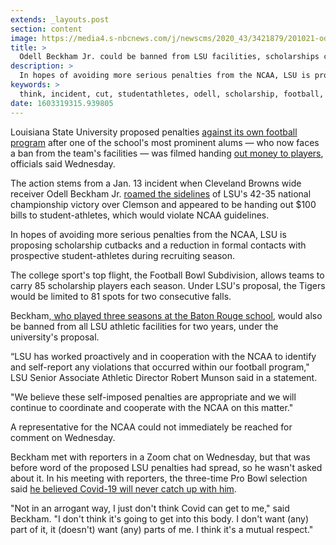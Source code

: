 ```yaml
--- 
extends: _layouts.post 
section: content 
image: https://media4.s-nbcnews.com/j/newscms/2020_43/3421879/201021-odell-beckham-jr-al-1505_8d9ceecf73a399f4410a380171ee05a7.nbcnews-fp-1200-630.jpg 
title: > 
  Odell Beckham Jr. could be banned from LSU facilities, scholarships cut after cash incident 
description: > 
  In hopes of avoiding more serious penalties from the NCAA, LSU is proposing scholarship cutbacks and a reduction in formal contacts with prospective student-athletes during recruiting season.Beckham, who played three seasons at the Baton Rouge school, would also be banned from all LSU athletic facilities for two years, under the university's proposal.Beckham met with reporters in a Zoom chat on Wednesday, but that was before word of the proposed LSU penalties had spread, so he wasn't asked about it."Not in an arrogant way, I just don't think Covid can get to me," said Beckham."I don't think it's going to get into this body. 
keywords: > 
  think, incident, cut, studentathletes, odell, scholarship, football, facilities, cash, reporters, scholarships, penalties, dont, ncaa, banned, lsu, jr, beckham, teams 
date: 1603319315.939805 
--- 
```

<div><p class="endmarkEnabled">Louisiana State University proposed penalties <a href="https://www.brproud.com/news/report-odell-beckham-jr-banned-from-lsu-facilities-for-2-years-after-giving-players-cash-during-national-championship/" target="_blank">against its own football program</a> after one of the school's most prominent alums &#8212; who now faces a ban from the team's facilities &#8212; was filmed handing <a href="https://profootballtalk.nbcsports.com/2020/10/21/lsu-bans-odell-beckham-from-football-facilities-for-two-years/" target="_blank">out money to players</a>, officials said Wednesday.</p><p class="endmarkEnabled">The action stems from a Jan. 13 incident when Cleveland Browns wide receiver Odell Beckham Jr. <a href="https://www.youtube.com/watch?v=x1kv0kP4Yqo" target="_blank">roamed the sidelines</a> of LSU's 42-35 national championship victory over Clemson and appeared to be handing out $100 bills to student-athletes, which would violate NCAA guidelines.</p><p></p><p id="taboolaReadMoreBelow"></p><p class="endmarkEnabled">In hopes of avoiding more serious penalties from the NCAA, LSU is proposing scholarship cutbacks and a reduction in formal contacts with prospective student-athletes during recruiting season.</p><p class="endmarkEnabled">The college sport's top flight, the Football Bowl Subdivision, allows teams to carry 85 scholarship players each season. Under LSU's proposal, the Tigers would be limited to 81 spots for two consecutive falls.</p><p class="endmarkEnabled">Beckham,<a href="https://lsusports.net/sports/football/roster/odell-beckham-jr-/19359" target="_blank"> who played three seasons at the Baton Rouge school</a>, would also be banned from all LSU athletic facilities for two years, under the university's proposal.</p><p class="endmarkEnabled">&#8220;LSU has worked proactively and in cooperation with the NCAA to identify and self-report any violations that occurred within our football program," LSU Senior Associate Athletic Director Robert Munson said in a statement.</p><p></p><p class="endmarkEnabled">"We believe these self-imposed penalties are appropriate and we will continue to coordinate and cooperate with the NCAA on this matter."</p><p class="endmarkEnabled">A representative for the NCAA could not immediately be reached for comment on Wednesday.</p><p class="endmarkEnabled">Beckham met with reporters in a Zoom chat on Wednesday, but that was before word of the proposed LSU penalties had spread, so he wasn't asked about it. In his meeting with reporters, the three-time Pro Bowl selection said <a href="https://www.wkyc.com/article/sports/nfl/browns/odell-beckham-jr-covid-19-browns/95-321e3c47-a6d1-494e-aade-bab090ec3594" target="_blank">he believed Covid-19 will never catch up with him</a>.</p><p class="endmarkEnabled">"Not in an arrogant way, I just don't think Covid can get to me," said Beckham. "I don't think it's going to get into this body. I don't want (any) part of it, it (doesn't) want (any) parts of me. I think it's a mutual respect."</p></div>